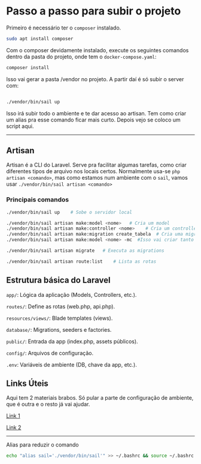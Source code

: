# Passo a passo para subir o projeto
Primeiro é necessário ter o `composer` instalado.

```bash
sudo apt install composer
```

Com o composer devidamente instalado, execute os seguintes comandos dentro da pasta do projeto, onde tem o `docker-compose.yaml`:

```bash
composer install
```
Isso vai gerar a pasta /vendor no projeto. A partir daí é só subir o server com:

```bash

./vendor/bin/sail up
```
Isso irá subir todo o ambiente e te dar acesso ao artisan.
Tem como criar um alias pra esse comando ficar mais curto. Depois vejo se coloco um script aqui.

------------------
## Artisan
Artisan é a CLI do Laravel. Serve pra facilitar algumas tarefas, como criar diferentes tipos de arquivo nos locais certos.
Normalmente usa-se `php artisan <comando>`, mas como estamos num ambiente com o `sail`, vamos usar `./vendor/bin/sail artisan <comando>`

### Principais comandos

```bash
./vendor/bin/sail up    # Sobe o servidor local

./vendor/bin/sail artisan make:model <nome>   # Cria um model
./vendor/bin/sail artisan make:controller <nome>    # Cria um controller
./vendor/bin/sail artisan make:migration create_tabela  # Cria uma migration
./vendor/bin/sail artisan make:model <nome> -mc  #Isso vai criar tanto o model quanto os arquivos de migration e controller deste model

./vendor/bin/sail artisan migrate   # Executa as migrations

./vendor/bin/sail artisan route:list    # Lista as rotas
```

## Estrutura básica do Laravel

`app/`: Lógica da aplicação (Models, Controllers, etc.).

`routes/`: Define as rotas (web.php, api.php).

`resources/views/`: Blade templates (views).

`database/`: Migrations, seeders e factories.

`public/`: Entrada da app (index.php, assets públicos).

`config/`: Arquivos de configuração.

`.env`: Variáveis de ambiente (DB, chave da app, etc.).

## Links Úteis
Aqui tem 2 materiais brabos. Só pular a parte de configuração de ambiente, que é outra e o resto já vai ajudar.

[Link 1](https://youtube.com/playlist?list=PLnDvRpP8BnewYKI1n2chQrrR4EYiJKbUG&si=oZ1CaBhEj_hckk_B)


[Link 2](https://youtube.com/playlist?list=PL5X822QTM1JZCIQyvhqVfUA0SCOvtByrd&si=MgporS_9u8IxX4v8)

-------------------------------------

Alias para reduzir o comando

```bash
echo "alias sail='./vendor/bin/sail'" >> ~/.bashrc && source ~/.bashrc
```



